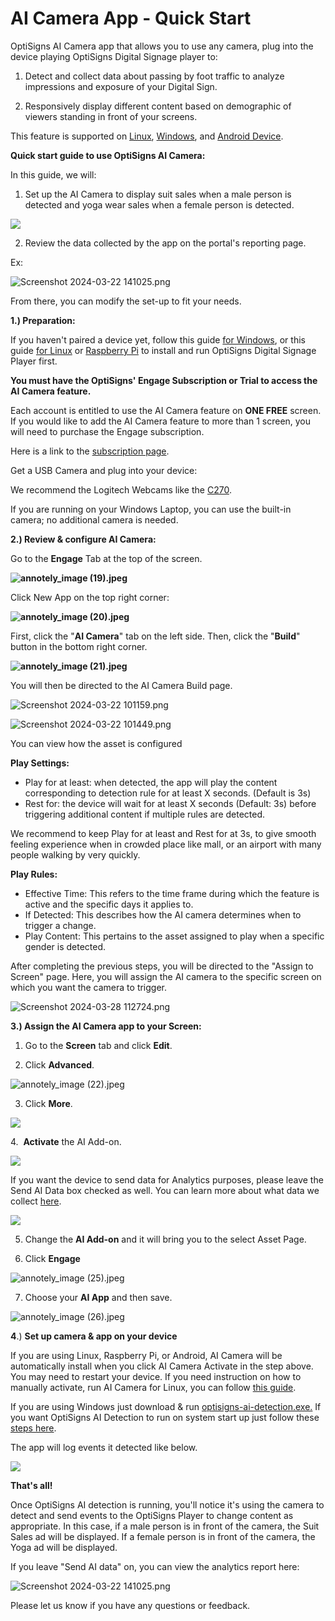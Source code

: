 # AI Camera App - Quick Start

OptiSigns AI Camera app that allows you to use any camera, plug into the device playing OptiSigns Digital Signage player to:

1. Detect and collect data about passing by foot traffic to analyze impressions and exposure of your Digital Sign.

2. Responsively display different content based on demographic of viewers standing in front of your screens.

This feature is supported on [Linux](https://support.optisigns.com/hc/en-us/articles/360034379573-Linux), [Windows](https://support.optisigns.com/hc/en-us/articles/360034379293-Windows), and [Android Device](https://support.optisigns.com/hc/en-us/articles/1500004585601-OptiSigns-Pre-Configured-Android-Device).

**Quick start guide to use OptiSigns AI Camera:**

In this guide, we will:

1. Set up the AI Camera to display suit sales when a male person is detected and yoga wear sales when a female person is detected.

[![](https://support.optisigns.com/hc/article_attachments/27855243843091)](https://support.optisigns.com/hc/article_attachments/27855243843091)

2. Review the data collected by the app on the portal's reporting page.

Ex:

![Screenshot 2024-03-22 141025.png](https://support.optisigns.com/hc/article_attachments/27696211826835)

From there, you can modify the set-up to fit your needs.

**1.) Preparation:**

If you haven't paired a device yet, follow this guide [for Windows](https://support.optisigns.com/hc/en-us/articles/360034379293-Windows), or this guide [for Linux](https://support.optisigns.com/hc/en-us/articles/360034379573) or [Raspberry Pi](https://support.optisigns.com/hc/en-us/articles/360034379693) to install and run OptiSigns Digital Signage Player first.

**You must have the OptiSigns' Engage Subscription or Trial to access the AI Camera feature.**

Each account is entitled to use the AI Camera feature on **ONE FREE** screen. If you would like to add the AI Camera feature to more than 1 screen, you will need to purchase the Engage subscription.

Here is a link to the [subscription page](https://www.optisigns.com/pricing?utm_source=google&utm_medium=cpc&utm_campaign=**LP%20-%20TM%20-%20General&gad_source=1&tm=tt&gclid=CjwKCAjw17qvBhBrEiwA1rU9wzdWIAakpk0mIXEg3OpcP4QnrL-GRU2ZyQ5wF16D9CNUBDIXeQfZJxoCfXkQAvD_BwE&aaid=adaoPCrtgEgFw).

Get a USB Camera and plug into your device:

We recommend the Logitech Webcams like the [C270](https://www.amazon.com/Logitech-Desktop-Widescreen-Calling-Recording/dp/B004FHO5Y6/ref=sr_1_2?dib=eyJ2IjoiMSJ9.xTkSg8MY4kb9MLTupXquWb1yd2NRogWqCSAv6prNcI09Cg4SXj4qfME1YR36PDpBODSThuLo3EPLSG2yFWB3XffZZAefDL1sF5SHE2hY8oVDBSRNaM-sD9zqv9mMWAHCyTa7yVAFVfZvgmQ06ucgCGUFPAEBnYIKWiSAtQKJDbnOYpCm58MiC9xf8Sw311vn8Ns-9hGhLuZbLzO8yevcrXLnTT91vEDnl9iUrtalnys.28BMi6sOrg5Zhk6RL9Gc29RtyarJ66gj09SE4fi13eQ&dib_tag=se&keywords=Logitech+Webcams+like+the+C270.%5C&qid=1711118707&sr=8-2).

If you are running on your Windows Laptop, you can use the built-in camera; no additional camera is needed.

**2.) Review & configure AI Camera:**

Go to the **Engage** Tab at the top of the screen.

**![annotely_image (19).jpeg](https://support.optisigns.com/hc/article_attachments/27690296203923)**

Click New App on the top right corner:

**![annotely_image (20).jpeg](https://support.optisigns.com/hc/article_attachments/27690263765011)**

First, click the "**AI Camera**" tab on the left side. Then, click the "**Build**" button in the bottom right corner.

**![annotely_image (21).jpeg](https://support.optisigns.com/hc/article_attachments/27690263766035)**

You will then be directed to the AI Camera Build page.

![Screenshot 2024-03-22 101159.png](https://support.optisigns.com/hc/article_attachments/27690263767315)

![Screenshot 2024-03-22 101449.png](https://support.optisigns.com/hc/article_attachments/27690296216979)

You can view how the asset is configured

**Play Settings:**

* Play for at least: when detected, the app will play the content corresponding to detection rule for at least X seconds. (Default is 3s)
* Rest for: the device will wait for at least X seconds (Default: 3s) before triggering additional content if multiple rules are detected.

We recommend to keep Play for at least and Rest for at 3s, to give smooth feeling experience when in crowded place like mall, or an airport with many people walking by very quickly.

**Play Rules:**

* Effective Time: This refers to the time frame during which the feature is active and the specific days it applies to.
* If Detected: This describes how the AI camera determines when to trigger a change.
* Play Content: This pertains to the asset assigned to play when a specific gender is detected.

After completing the previous steps, you will be directed to the "Assign to Screen" page. Here, you will assign the AI camera to the specific screen on which you want the camera to trigger.

![Screenshot 2024-03-28 112724.png](https://support.optisigns.com/hc/article_attachments/27882861309971)

**3.) Assign the AI Camera app to your Screen:**

1. Go to the **Screen** tab and click **Edit**.

2. Click **Advanced**.

![annotely_image (22).jpeg](https://support.optisigns.com/hc/article_attachments/27696211732627)

3. Click **More**.

![](https://support.optisigns.com/hc/article_attachments/27974903303571)

4.  **Activate** the AI Add-on.

![](https://support.optisigns.com/hc/article_attachments/27974903309715)

If you want the device to send data for Analytics purposes, please leave the Send AI Data box checked as well. You can learn more about what data we collect [here](https://support.optisigns.com/hc/en-us/articles/360058259834-OptiSigns-AI-Camera-FAQs).

![](https://support.optisigns.com/hc/article_attachments/27974888673171)

5. Change the **AI Add-on** and it will bring you to the select Asset Page.

6. Click **Engage**

![annotely_image (25).jpeg](https://support.optisigns.com/hc/article_attachments/27696232098195)

7. Choose your **AI App** and then save.

![annotely_image (26).jpeg](https://support.optisigns.com/hc/article_attachments/27696211793555)

**4**.) **Set up camera & app on your device**

If you are using Linux, Raspberry Pi, or Android, AI Camera will be automatically install when you click AI Camera Activate in the step above. You may need to restart your device. If you need instruction on how to manually activate, run AI Camera for Linux, you can follow [this guide](https://support.optisigns.com/hc/en-us/articles/360060676993-How-to-manually-install-activate-OptiSigns-AI-Add-on-on-Linux-or-Raspberry-Pi).

If you are using Windows just download & run [optisigns-ai-detection.exe.](https://links.optisigns.com/ai-add-on-win) If you want OptiSigns AI Detection to run on system start up just follow these [steps here](https://support.optisigns.com/hc/en-us/articles/360058345334-How-to-run-OptiSigns-AI-Add-on-on-start-up-in-Windows).

The app will log events it detected like below.

[![](https://support.optisigns.com/hc/article_attachments/27805047501843)](https://support.optisigns.com/hc/article_attachments/27805047501843)

**That's all!**

Once OptiSigns AI detection is running, you'll notice it's using the camera to detect and send events to the OptiSigns Player to change content as appropriate. In this case, if a male person is in front of the camera, the Suit Sales ad will be displayed. If a female person is in front of the camera, the Yoga ad will be displayed.

If you leave "Send AI data" on, you can view the analytics report here:

![Screenshot 2024-03-22 141025.png](https://support.optisigns.com/hc/article_attachments/27696211826835)

Please let us know if you have any questions or feedback.